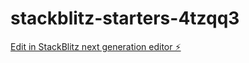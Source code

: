 # stackblitz-starters-4tzqq3

[Edit in StackBlitz next generation editor ⚡️](https://stackblitz.com/~/github.com/syedsohailhussain1/stackblitz-starters-4tzqq3)